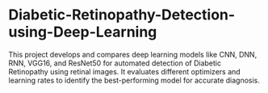 # Diabetic-Retinopathy-Detection-using-Deep-Learning
This project develops and compares deep learning models like CNN, DNN, RNN, VGG16, and ResNet50 for automated detection of Diabetic Retinopathy using retinal images. It evaluates different optimizers and learning rates to identify the best-performing model for accurate diagnosis.
